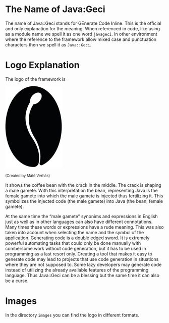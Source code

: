 # The Name of Java:Geci

The name of Java::Geci stands for GEnerate Code Inline. This is the official and only explanation for the meaning. When referenced in code, like using as a module name we spell it as one word `javageci`. In other
environment where the reference to the framework allow mixed case and punctuation characters then we spell it as `Java::Geci`.

# Logo Explanation

The logo of the framework is

![LOGO](images/256.png)

<small>(Created by Máté Verhás)</small>

It shows the coffee bean with the crack in the middle. The crack is shaping a male gamete. With this interpretation the bean, representing Java is the female gamete into which the male gamete is injected thus fertilizing it. This symbolizes the injected code (the male gamete) into Java (the bean, female gamete).

At the same time the “male gamete” synonims and expressions in English just as well as in other languages can also have different connotations. Many times these words or expressions have a rude meaning. This was also taken into account when selecting the name and the symbol of the application. Generating code is a double edged sword. It is extremely powerful automating tasks that could only be done manually with cumbersome work without code generation, but it has to be used in programming as a last resort only. Creating a tool that makes it easy to generate code may lead to projects that use code generation in situations where they are not supposed to. Some lazy developers may generate code instead of utilizing the already available features of the programming language. Thus Java::Geci can be a blessing but the same time it can also be a curse.

# Images

In the directory `images` you can find the logo in different formats. 